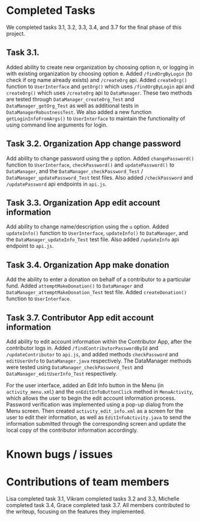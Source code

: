 # Completed Tasks
We completed tasks 3.1, 3.2, 3.3, 3.4, and 3.7 for the final phase of this project.

## Task 3.1.
Added ability to create new organization by choosing option n, or logging in with existing organization by choosing option e. Added `/findOrgByLogin` (to check if org name already exists) and `/createOrg` api. Added `createOrg()` function to `UserInterface` and `getOrg()` which uses `/findOrgByLogin` api and `createOrg()` which uses `/createOrg` api to `DataManager`. These two methods are tested through `DataManager_createOrg_Test` and `DataManager_getOrg_Test` as well as additional tests in `DataManagerRobustnessTest`. We also added a new function `getLoginInfoFromArgs()` to `UserInterface` to maintain the functionality of using command line arguments for login.  

## Task 3.2. Organization App change password
Add ability to change password using the `p` option. Added `changePassword()` function to `UserInterface`, `checkPassword()` and `updatePassword()` to `DataManager`, and the `DataManager_checkPassword_Test` / `DataManager_updatePassword_Test` test files. Also added `/checkPassword` and `/updatePassword` api endpoints in `api.js`.

## Task 3.3. Organization App edit account information
Add ability to change name/description using the `u` option. Added `updateInfo()` function to `UserInterface`, `updateInfo()` to `DataManager`, and the `DataManager_updateInfo_Test` test file. Also added `/updateInfo` api endpoint to `api.js`.

## Task 3.4. Organization App make donation
Add the ability to enter a donation on behalf of a contributor to a particular fund. Added `attemptMakeDonation()` to `DataManager` and `DataManager_attemptMakeDonation_Test` test file.  Added `createDonation()` function to `UserInterface`.

## Task 3.7. Contributor App edit account information
Add ability to edit account information within the Contributor App, after the contributor logs in. Added `/findContributorPasswordById` and `/updateContributor` to `api.js`, and added methods `checkPassword` and `editUserUnfo` to `DataManager.java` respectively. The DataManager methods were tested using `DataManager_checkPassword_Test` and `DataManager_editUserInfo_Test` respectively.

For the user interface, added an Edit Info button in the Menu (in `activity_menu.xml`) and the `onEditInfoButtonClick` method in `MenuActivity`, which allows the user to begin the edit account information process. Password verification was implemented using a pop-up dialog from the Menu screen. Then created `activity_edit_info.xml` as a screen for the user to edit their information, as well as `EditInfoActivity.java` to send the information submitted through the corresponding screen and update the local copy of the contributor information accordingly.

# Known bugs / issues

# Contributions of team members
Lisa completed task 3.1, Vikram completed tasks 3.2 and 3.3, Michelle completed task 3.4, Grace completed task 3.7. All members contributed to the writeup, focusing on the features they implemented.

